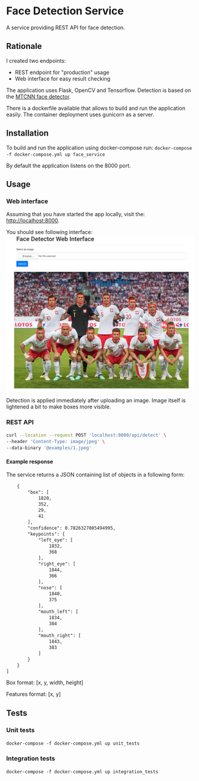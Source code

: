 # Face Detection Service

A service providing REST API for face detection.

## Rationale

I created two endpoints:

* REST endpoint for "production" usage
* Web interface for easy result checking

The application uses Flask, OpenCV and Tensorflow. Detection is based on
the [MTCNN face detector](https://github.com/ipazc/mtcnn).

There is a dockerfile available that allows to build and run the application easily. The container deployment uses
gunicorn as a server.

## Installation

To build and run the application using docker-compose run:
`docker-compose -f docker-compose.yml up face_service`

By default the application listens on the 8000 port.

## Usage

### Web interface

Assuming that you have started the app locally, visit the: [http://localhost:8000](http://localhost:8000). 

You should see following interface:
![web interface](images/screen.png)

Detection is applied immediately after uploading an image. Image itself is lightened a bit to make boxes more visible.

### REST API

```bash
curl --location --request POST 'localhost:8000/api/detect' \
--header 'Content-Type: image/jpeg' \
--data-binary '@examples/1.jpeg'
```

#### Example response

The service returns a JSON containing list of objects in a following form:

```[
    {
        "box": [
            1820,
            352,
            29,
            41
        ],
        "confidence": 0.7826327085494995,
        "keypoints": {
            "left_eye": [
                1832,
                368
            ],
            "right_eye": [
                1844,
                366
            ],
            "nose": [
                1840,
                375
            ],
            "mouth_left": [
                1834,
                384
            ],
            "mouth_right": [
                1843,
                383
            ]
        }
    }
]
```

Box format: [x, y, width, height]

Features format: [x, y]

## Tests

### Unit tests

`docker-compose -f docker-compose.yml up unit_tests`

### Integration tests

`docker-compose -f docker-compose.yml up integration_tests`